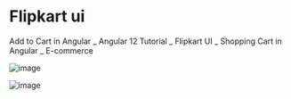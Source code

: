 # Flipkart ui 
 Add to Cart in Angular _ Angular 12 Tutorial _ Flipkart UI _ Shopping Cart in Angular _ E-commerce


 ![image](https://github.com/vicky435435/Flipkart-ui-/assets/54996805/39455988-b879-4930-9d09-c2762c376b98)

 ![image](https://github.com/vicky435435/Flipkart-ui-/assets/54996805/02c9b82f-c1bd-4c9b-9e12-15154964024d)


